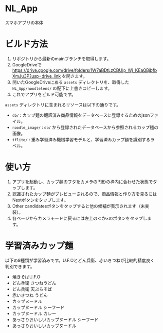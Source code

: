 # NL_App
スマホアプリの本体

# ビルド方法

1. リポジトリから最新のmainブランチを取得します。
2. GoogleDriveで https://drive.google.com/drive/folders/1W7aBDtLzCBUIp_Wj_KEaQBjbfbXmJu3P?usp=drive_link を開きます。
3. 開いたGoogleDriveにある `assets` ディレクトリを、取得した `NL_App/noodlelens/` の配下に上書きコピーします。
4. これでアプリをビルド可能です。

`assets` ディレクトリに含まれるリソースは以下の通りです。

- `db/` : カップ麺の翻訳済み商品情報をデータベースに登録するためのjsonファイル。
- `noodle_image/` : `db/` から登録されたデータベースから参照されるカップ麺の画像。
- `tflite/` : 重み学習済み機械学習モデルと、学習済みカップ麺を識別するラベル。

# 使い方

1. アプリを起動し、カップ麺のフタをカメラの円形の枠内に合わせた状態でタップします。
2. 認識されたカップ麺がプレビューされるので、商品情報と作り方を見るにはNextボタンをタップします。
3. Other candidatesボタンをタップすると他の候補が表示されます（未実装）。
4. 各ページからカメラモードに戻るには左上の＜か×のボタンをタップします。

# 学習済みカップ麺

以下の9種類が学習済みです。U.F.Oとどん兵衛、赤いきつねが比較的精度良く判別できます。

- 焼きそばU.F.O
- どん兵衛 きつねうどん
- どん兵衛 天ぷらそば
- 赤いきつね うどん
- カップヌードル
- カップヌードル シーフード
- カップヌードル カレー
- あっさりおいしいカップヌードル シーフード
- あっさりおいしいカップヌードル
